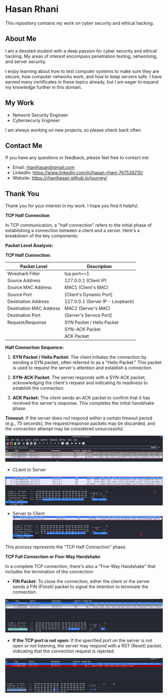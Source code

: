 
# Hasan Rhani

This repository contains my work on cyber security and ethical hacking.

## About Me

I am a devoted student with a deep passion for cyber security and ethical hacking. My areas of interest encompass penetration testing, networking, and server security.

I enjoy learning about how to test computer systems to make sure they are secure, how computer networks work, and how to keep servers safe. I have earned many certificates in these topics already, but I am eager to expand my knowledge further in this domain.

## My Work

- Network Security Engineer 
- Cybersecuriy Engineer 

I am always working on new projects, so please check back often.

## Contact Me

If you have any questions or feedback, please feel free to contact me:

* Email: rhanihasan@gmail.com
* LinkedIn: https://www.linkedin.com/in/hasan-rhani-767526210/
* Website: https://rhanihasan.github.io/journey/

## Thank You

Thank you for your interest in my work. I hope you find it helpful.


**TCP Half Connection**

In TCP communication, a "half connection" refers to the initial phase of establishing a connection between a client and a server. Here's a breakdown of the key components:

**Packet Level Analysis:**



**TCP Half Connection:**

| Packet Level      | Description                                 |
|-------------------|---------------------------------------------|
| Wireshark Filter  | tcp.port==1                                 |
| Source Address    | 127.0.0.1 (Client IP)                      |
| Source MAC Address| MAC1 (Client's MAC)                         |
| Source Port       | [Client's Dynamic Port]                    |
| Destination Address| 127.0.0.1 (Server IP - Loopback)           |
| Destination MAC Address| MAC2 (Server's MAC)                   |
| Destination Port  | [Server's Service Port]                    |
| Request/Response  | SYN Packet / Hello Packet                  |
|                   | SYN-ACK Packet                              |
|                   | ACK Packet                                  |


**Half Connection Sequence:**

1. **SYN Packet / Hello Packet:** The client initiates the connection by sending a SYN packet, often referred to as a "Hello Packet." This packet is used to request the server's attention and establish a connection.

2. **SYN-ACK Packet:** The server responds with a SYN-ACK packet, acknowledging the client's request and indicating its readiness to establish the connection.

3. **ACK Packet:** The client sends an ACK packet to confirm that it has received the server's response. This completes the initial handshake phase.

**Timeout:** If the server does not respond within a certain timeout period (e.g., 75 seconds), the request/response packets may be discarded, and the connection attempt may be considered unsuccessful.

![TCP_PACKET](./docs/CyberSecurity/CCNA/img/Protocols&Services/TCPSYNPKT.png)

- CLient to Server

![TCP_CLienttoserver](./docs/CyberSecurity/CCNA/img/Protocols&Services/CLIENTTOSERVERTCP.png)

- Server to Client
![ServertoCLient](./docs/CyberSecurity/CCNA/img/Protocols&Services/ServertoclientTCP.png)

This process represents the "TCP Half Connection" phase.

**TCP Full Connection or Five-Way Handshake**

In a complete TCP connection, there's also a "Five-Way Handshake" that includes the termination of the connection:

- **FIN Packet:** To close the connection, either the client or the server sends a FIN (Finish) packet to signal the intention to terminate the connection.

![FINPACKET](./docs/CyberSecurity/CCNA/img/Protocols&Services/TCPFINPKT.png)

- **If the TCP port is not open:** If the specified port on the server is not open or not listening, the server may respond with a RST (Reset) packet, indicating that the connection request is rejected.

![RST_PACKET](./docs/CyberSecurity/CCNA/img/Protocols&Services/RSPTCPPKT.png)